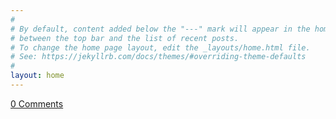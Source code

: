 ```yaml
---
#
# By default, content added below the "---" mark will appear in the home page
# between the top bar and the list of recent posts.
# To change the home page layout, edit the _layouts/home.html file.
# See: https://jekyllrb.com/docs/themes/#overriding-theme-defaults
#
layout: home
---
```

<a href="https://www.ricardosimba.com.disqus.com/count.js{{ post.url }}#disqus_thread">0 Comments</a>
